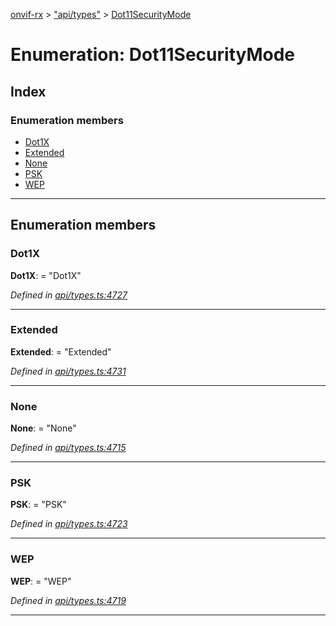 [onvif-rx](../README.md) > ["api/types"](../modules/_api_types_.md) > [Dot11SecurityMode](../enums/_api_types_.dot11securitymode.md)

# Enumeration: Dot11SecurityMode

## Index

### Enumeration members

* [Dot1X](_api_types_.dot11securitymode.md#dot1x)
* [Extended](_api_types_.dot11securitymode.md#extended)
* [None](_api_types_.dot11securitymode.md#none)
* [PSK](_api_types_.dot11securitymode.md#psk)
* [WEP](_api_types_.dot11securitymode.md#wep)

---

## Enumeration members

<a id="dot1x"></a>

###  Dot1X

**Dot1X**:  = "Dot1X"

*Defined in [api/types.ts:4727](https://github.com/patrickmichalina/onvif-rx/blob/3ab1739/src/api/types.ts#L4727)*

___
<a id="extended"></a>

###  Extended

**Extended**:  = "Extended"

*Defined in [api/types.ts:4731](https://github.com/patrickmichalina/onvif-rx/blob/3ab1739/src/api/types.ts#L4731)*

___
<a id="none"></a>

###  None

**None**:  = "None"

*Defined in [api/types.ts:4715](https://github.com/patrickmichalina/onvif-rx/blob/3ab1739/src/api/types.ts#L4715)*

___
<a id="psk"></a>

###  PSK

**PSK**:  = "PSK"

*Defined in [api/types.ts:4723](https://github.com/patrickmichalina/onvif-rx/blob/3ab1739/src/api/types.ts#L4723)*

___
<a id="wep"></a>

###  WEP

**WEP**:  = "WEP"

*Defined in [api/types.ts:4719](https://github.com/patrickmichalina/onvif-rx/blob/3ab1739/src/api/types.ts#L4719)*

___

